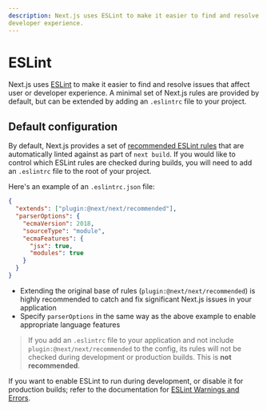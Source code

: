 ```yaml
---
description: Next.js uses ESLint to make it easier to find and resolve issues that affect user or
developer experience.
---
```


# ESLint

Next.js uses [ESLint](https://eslint.org/) to make it easier to find and resolve issues that affect
user or developer experience. A minimal set of Next.js rules are provided by default, but can be
extended by adding an `.eslintrc` file to your project.

## Default configuration

By default, Next.js provides a set of [recommended ESLint
rules](https://github.com/vercel/next.js/blob/canary/packages/eslint-plugin-next/lib/index.js#L10-L18)
that are automatically linted against as part of `next build`. If you would like to control which
ESLint rules are checked during builds, you will need to add an `.eslintrc` file to the root of your
project.

Here's an example of an `.eslintrc.json` file:

```json
{
  "extends": ["plugin:@next/next/recommended"],
  "parserOptions": {
    "ecmaVersion": 2018,
    "sourceType": "module",
    "ecmaFeatures": {
      "jsx": true,
      "modules": true
    }
  }
}
```

- Extending the original base of rules (`plugin:@next/next/recommended`) is highly recommended to
  catch and fix significant Next.js issues in your application
- Specify `parserOptions` in the same way as the above example to enable appropriate language
  features

> If you add an `.eslintrc` file to your application and not include `plugin:@next/next/recommended`
> to the config, its rules will not be checked during development or production builds. This is
> **not recommended**.

If you want to enable ESLint to run during development, or disable it for production builds; refer
to the documentation for [ESLint Warnings and
Errors](/docs/api-reference/next.config.js/eslint-warnings-errors.md).
